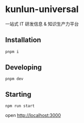 # kunlun-universal
一站式 IT 研发信息 &amp; 知识生产力平台

## Installation

```bash
pnpm i
```

## Developing

```
pnpm dev
```

## Starting

```
npm run start
```

open [http://localhost:3000](http://localhost:3000)
